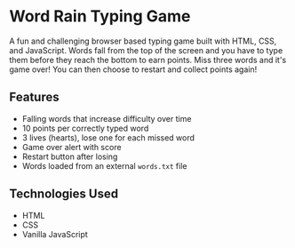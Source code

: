 # Word Rain Typing Game

A fun and challenging browser based typing game built with HTML, CSS, and JavaScript. Words fall from the top of the screen and you have to type them before they reach the bottom to earn points. Miss three words and it's game over! You can then choose to restart and collect points again!

## Features

- Falling words that increase difficulty over time
- 10 points per correctly typed word
- 3 lives (hearts), lose one for each missed word
- Game over alert with score
- Restart button after losing
- Words loaded from an external `words.txt` file

## Technologies Used

- HTML
- CSS
- Vanilla JavaScript

